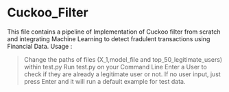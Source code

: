 # Cuckoo_Filter
This file contains a pipeline of Implementation of Cuckoo filter from scratch and integrating Machine Learning to detect fradulent transactions using Financial Data.
Usage :
> Change the paths of files (X_1,model_file and top_50_legitimate_users) within test.py
> Run test.py on your Command Line
> Enter a User to check if they are already a legitimate user or not.
> If no user input, just press Enter and it will run a default example for test data.
 
